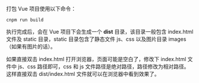 打包 Vue 项目使用以下命令：

```
cnpm run build
```

执行完成后，会在 Vue 项目下会生成一个 **dist** 目录，该目录一般包含 index.html 文件及 static 目录，static 目录包含了静态文件 js、css 以及图片目录 images（如果有图片的话）。

如果直接双击 index.html 打开浏览器，页面可能是空白了，修改下 index.html 文件中 js、css 路径即可，css 和 js 文件路径是绝对路径，路径修改为相对路径。这样直接双击 dist/index.html 文件就可以在浏览器中看到效果了。

